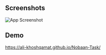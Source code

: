 ## Screenshots

![App Screenshot](https://s2.uupload.ir/files/screenshot_from_2023-02-22_12-03-38_a2w1.png)

## Demo

https://ali-khoshqamat.github.io/Nobaan-Task/
